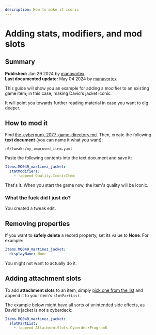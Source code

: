 ```yaml
---
description: How to make it iconic
---
```


# Adding stats, modifiers, and mod slots

## Summary

**Published:** Jan 29 2024 by [manavortex](https://app.gitbook.com/u/NfZBoxGegfUqB33J9HXuCs6PVaC3 "mention")\
**Last documented update:** May 04 2024 by [manavortex](https://app.gitbook.com/u/NfZBoxGegfUqB33J9HXuCs6PVaC3 "mention")

This guide will show you an example for adding a modifier to an existing game item; in this case, making David's jacket iconic.&#x20;

It will point you towards further reading material in case you want to dig deeper.

## How to mod it

Find [the-cyberpunk-2077-game-directory.md](../../../../for-mod-users/users-modding-cyberpunk-2077/the-cyberpunk-2077-game-directory.md "mention"). Then, create the following **text document** (you can name it what you want):

```
r6/tweaks/my_improved_item.yaml
```

Paste the following contents into the text document and save it:

```yaml
Items.MQ049_martinez_jacket:
  statModifiers:
    - !append Quality.IconicItem
```

That's it. When you start the game now, the item's quality will be iconic.

### What the fuck did I just do?

You created a tweak edit.

## Removing properties

If you want to **safely delete** a record property, set its value to **None**. For example:

```yaml
Items.MQ049_martinez_jacket:
  displayName: None
```

You might not want to actually do it.

## Adding attachment slots

To add **attachment slots** to an item, simply [pick one from the list](../../../references-lists-and-overviews/cheat-sheet-tweak-ids/cheat-sheet-attachment-slots.md) and append it to your item's `slotPartList`.

The example below might have all sorts of unintended side effects, as David's jacket is not a cyberdeck:

```yaml
Items.MQ049_martinez_jacket:
  slotPartList:
    - !append AttachmentSlots.CyberdeckProgram8
```
